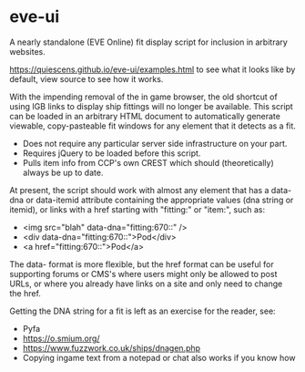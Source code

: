 # eve-ui
A nearly standalone (EVE Online) fit display script for inclusion in arbitrary websites.

https://quiescens.github.io/eve-ui/examples.html to see what it looks like by default, view source to see how it works.

With the impending removal of the in game browser, the old shortcut of using IGB links to display ship fittings will no longer be available. 
This script can be loaded in an arbitrary HTML document to automatically generate viewable, copy-pasteable fit windows for any element that it detects as a fit.

* Does not require any particular server side infrastructure on your part.
* Requires jQuery to be loaded before this script.
* Pulls item info from CCP's own CREST which should (theoretically) always be up to date.

At present, the script should work with almost any element that has a data-dna or data-itemid attribute containing the appropriate values (dna string or itemid), or links with a href starting with "fitting:" or "item:", such as:
* \<img src="blah" data-dna="fitting:670::" />
* \<div data-dna="fitting:670::">Pod\</div>
* \<a href="fitting:670::">Pod\</a>

The data- format is more flexible, but the href format can be useful for supporting forums or CMS's where users might only be allowed to post URLs, or where you already have links on a site and only need to change the href.

Getting the DNA string for a fit is left as an exercise for the reader, see:
* Pyfa
* https://o.smium.org/
* https://www.fuzzwork.co.uk/ships/dnagen.php
* Copying ingame text from a notepad or chat also works if you know how

